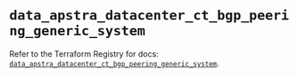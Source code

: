 # `data_apstra_datacenter_ct_bgp_peering_generic_system`

Refer to the Terraform Registry for docs: [`data_apstra_datacenter_ct_bgp_peering_generic_system`](https://registry.terraform.io/providers/juniper/apstra/0.94.0/docs/data-sources/datacenter_ct_bgp_peering_generic_system).
